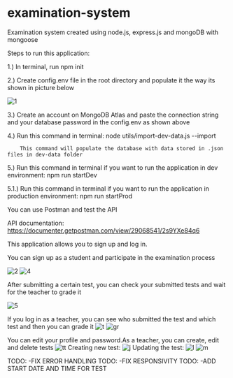 # examination-system
Examination system created using node.js, express.js and mongoDB with mongoose 

Steps to run this application: 


1.) In terminal, run npm init	


2.) Create config.env file in the root directory and populate it the way its shown in picture below	


![1](https://github.com/Kuki031/examination-system/assets/131341818/5976f948-ff21-4900-b25f-08dad961bd56)

 
3.) Create an account on MongoDB Atlas and paste the connection string and your database password in the config.env as shown above


4.) Run this command in terminal: node utils/import-dev-data.js --import

		This command will populate the database with data stored in .json files in dev-data folder

5.) Run this command in terminal if you want to run the application in dev environment: npm run startDev

5.1.) Run this command in terminal if you want to run the application in production environment: npm run startProd

You can use Postman and test the API

API documentation: https://documenter.getpostman.com/view/29068541/2s9YXe84q6


This application allows you to sign up and log in.


You can sign up as a student and participate in the examination process


![2](https://github.com/Kuki031/examination-system/assets/131341818/7b3f280d-58e6-471a-9523-8f42f73c3957)
![4](https://github.com/Kuki031/examination-system/assets/131341818/712d882f-3e66-4a02-aac2-49b5811aa242)

After submitting a certain test, you can check your submitted tests and wait for the teacher to grade it

![5](https://github.com/Kuki031/examination-system/assets/131341818/83403deb-8161-4d5f-b5c1-12e6513b1a80)

If you log in as a teacher, you can see who submitted the test and which test and then you can grade it
![t](https://github.com/Kuki031/examination-system/assets/131341818/e6d5b270-d94f-4263-90c3-226a3e166d21)
![gr](https://github.com/Kuki031/examination-system/assets/131341818/d08a0a51-55a8-4bf5-b23e-8eb7d43d833b)


You can edit your profile and password.As a teacher, you can create, edit and delete tests
![tt](https://github.com/Kuki031/examination-system/assets/131341818/814dc5ef-b093-46ea-8f8c-1c628fedc355)
Creating new test: 
![j](https://github.com/Kuki031/examination-system/assets/131341818/0fc92141-7e36-40bc-a2e7-87204ccc2a98)
Updating the test:
![l](https://github.com/Kuki031/examination-system/assets/131341818/83421b6c-4ace-4727-ad6a-398597e42991)
![m](https://github.com/Kuki031/examination-system/assets/131341818/14867b83-e118-42f1-97a8-1de937864d72)

TODO: -FIX ERROR HANDLING
TODO: -FIX RESPONSIVITY
TODO: -ADD START DATE AND TIME FOR TEST







